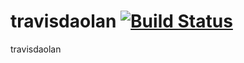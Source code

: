 # travisdaolan  [![Build Status](https://travis-ci.org/XiaoChenYung/travisdaolan.svg?branch=master)](https://travis-ci.org/XiaoChenYung/travisdaolan)

travisdaolan
